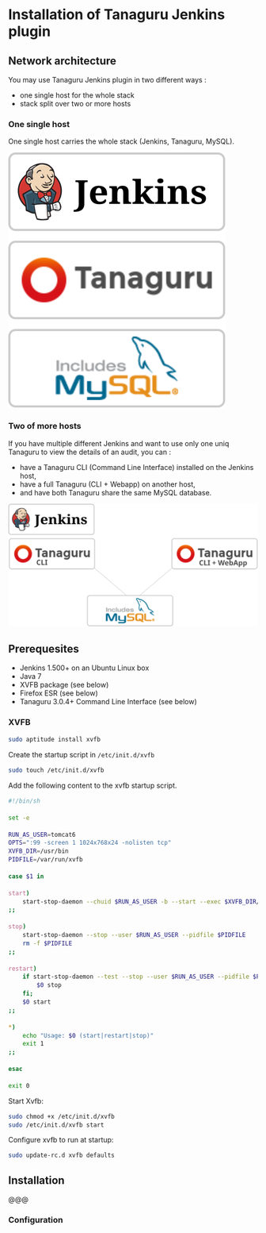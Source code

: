 # Installation of Tanaguru Jenkins plugin

## Network architecture

You may use Tanaguru Jenkins plugin in two different ways :

* one single host for the whole stack
* stack split over two or more hosts

### One single host

One single host carries the whole stack (Jenkins, Tanaguru, MySQL).

![](Images/Tanaguru-Jenkins-Network-architecture-one-host.svg)

### Two of more hosts

If you have multiple different Jenkins and want to use only one uniq Tanaguru to
view the details of an audit, you can :

* have a Tanaguru CLI (Command Line Interface) installed on the Jenkins host,
* have a full Tanaguru (CLI + Webapp) on another host,
* and have both Tanaguru share the same MySQL database.

![](Images/Tanaguru-Jenkins-Network-architecture-multiple-hosts.svg)

## Prerequesites

* Jenkins 1.500+ on an Ubuntu Linux box
* Java 7
* XVFB package (see below)
* Firefox ESR (see below)
* Tanaguru 3.0.4+ Command Line Interface (see below)

### XVFB

```bash
sudo aptitude install xvfb
```

Create the startup script in `/etc/init.d/xvfb`

```bash
sudo touch /etc/init.d/xvfb
```

Add the following content to the xvfb startup script.

```bash
#!/bin/sh

set -e

RUN_AS_USER=tomcat6
OPTS=":99 -screen 1 1024x768x24 -nolisten tcp"
XVFB_DIR=/usr/bin
PIDFILE=/var/run/xvfb

case $1 in

start)
    start-stop-daemon --chuid $RUN_AS_USER -b --start --exec $XVFB_DIR/Xvfb --make-pidfile --pidfile $PIDFILE -- $OPTS &
;;

stop)
    start-stop-daemon --stop --user $RUN_AS_USER --pidfile $PIDFILE
    rm -f $PIDFILE
;;

restart)
    if start-stop-daemon --test --stop --user $RUN_AS_USER --pidfile $PIDFILE >/dev/null; then
        $0 stop
    fi;
    $0 start
;;

*)
    echo "Usage: $0 (start|restart|stop)"
    exit 1
;;

esac

exit 0
```

Start Xvfb:

```bash
sudo chmod +x /etc/init.d/xvfb
sudo /etc/init.d/xvfb start
```

Configure xvfb to run at startup:

```bash
sudo update-rc.d xvfb defaults
```

## Installation

@@@

### Configuration

